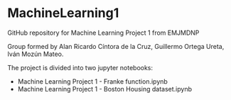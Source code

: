 # MachineLearning1
GitHub repository for Machine Learning Project 1 from EMJMDNP

Group formed by Alan Ricardo Cíntora de la Cruz, Guillermo Ortega Ureta, Iván Mozún Mateo.

The project is divided into two jupyter notebooks:
- Machine Learning Project 1 - Franke function.ipynb
- Machine Learning Project 1 - Boston Housing dataset.ipynb
